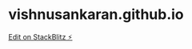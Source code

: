 # vishnusankaran.github.io

[Edit on StackBlitz ⚡️](https://stackblitz.com/edit/withastro-astro-pvsj1b)